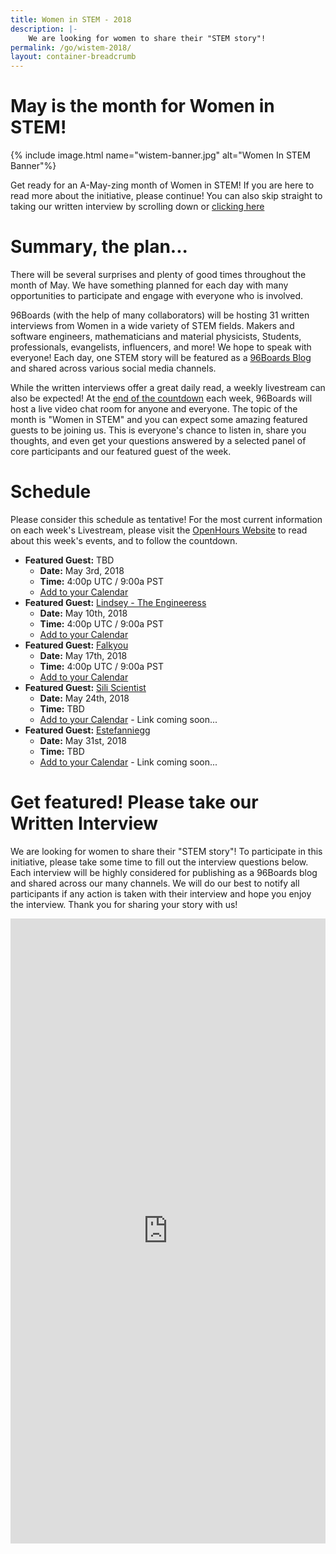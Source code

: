 ```yaml
---
title: Women in STEM - 2018
description: |-
    We are looking for women to share their "STEM story"!
permalink: /go/wistem-2018/
layout: container-breadcrumb
---
```

# May is the month for Women in STEM!

{% include image.html name="wistem-banner.jpg" alt="Women In STEM Banner"%}

Get ready for an A-May-zing month of Women in STEM! If you are here to read more about the initiative, please continue! You can also skip straight to taking our written interview by scrolling down or [clicking here](https://goo.gl/forms/ZBFy8ldtXtJ7kHHx1)

# Summary, the plan...

There will be several surprises and plenty of good times throughout the month of May. We have something planned for each day with many opportunities to participate and engage with everyone who is involved.

96Boards (with the help of many collaborators) will be hosting 31 written interviews from Women in a wide variety of STEM fields. Makers and software engineers, mathematicians and material physicists, Students, professionals, evangelists, influencers, and more! We hope to speak with everyone! Each day, one STEM story will be featured as a [96Boards Blog](https://www.96boards.org/blog/) and shared across various social media channels.

While the written interviews offer a great daily read, a weekly livestream can also be expected! At the [end of the countdown](https://www.96boards.org/openhours/) each week, 96Boards will host a live video chat room for anyone and everyone. The topic of the month is "Women in STEM" and you can expect some amazing featured guests to be joining us. This is everyone's chance to listen in, share you thoughts, and even get your questions answered by a selected panel of core participants and our featured guest of the week.

# Schedule

Please consider this schedule as tentative! For the most current information on each week's Livestream, please visit the [OpenHours Website](https://www.96boards.org/openhours/) to read about this week's events, and to follow the countdown.

- **Featured Guest:** TBD
   - **Date:** May 3rd, 2018
   - **Time:** 4:00p UTC / 9:00a PST
   - [Add to your Calendar](https://calendar.google.com/event?action=TEMPLATE&tmeid=MzB1dWxydGRycHVwMTFlOGFmOTk4aDg0bXMgc2FoYWouc2FydXBAbGluYXJvLm9yZw&tmsrc=sahaj.sarup%40linaro.org)
- **Featured Guest:** [Lindsey - The Engineeress](https://www.instagram.com/the_engineeress/)
   - **Date:** May 10th, 2018
   - **Time:** 4:00p UTC / 9:00a PST
   - [Add to your Calendar](https://calendar.google.com/event?action=TEMPLATE&tmeid=Nzl1cTVtcmhsazU4ZmxidW81b2Q0c2VzMTIgc2FoYWouc2FydXBAbGluYXJvLm9yZw&tmsrc=sahaj.sarup%40linaro.org)
- **Featured Guest:** [Falkyou](https://www.instagram.com/falkyou/)
   - **Date:** May 17th, 2018
   - **Time:** 4:00p UTC / 9:00a PST
   - [Add to your Calendar](https://calendar.google.com/event?action=TEMPLATE&tmeid=MWs5M2htdGxwZTNvYWJsYXRudWZmYW9sbDIgc2FoYWouc2FydXBAbGluYXJvLm9yZw&tmsrc=sahaj.sarup%40linaro.org)
- **Featured Guest:** [Sili Scientist](https://www.instagram.com/silli_scientist/)
   - **Date:** May 24th, 2018
   - **Time:** TBD
   - [Add to your Calendar]() - Link coming soon...
- **Featured Guest:** [Estefanniegg](https://www.instagram.com/estefanniegg/)
   - **Date:** May 31st, 2018
   - **Time:** TBD
   - [Add to your Calendar]() - Link coming soon...

# Get featured! Please take our Written Interview

We are looking for women to share their "STEM story"! To participate in this initiative, please take some time to fill out the interview questions below. Each interview will be highly considered for publishing as a 96Boards blog and shared across our many channels. We will do our best to notify all participants if any action is taken with their interview and hope you enjoy the interview. Thank you for sharing your story with us!

<iframe src="https://docs.google.com/forms/d/e/1FAIpQLSc32F34PKNFfgq85Tfi-l3vKHu9X9L33asZngsPLTSNuAY5EQ/viewform?usp=sf_link" width="100%" height="1000" frameborder="0" marginheight="0" marginwidth="0">Loading...</iframe>
